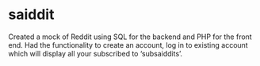 # saiddit
Created a mock of Reddit using SQL for the backend and PHP for the front end. Had the functionality to create an account, log in to existing account which will display all your subscribed to ‘subsaiddits’. 
